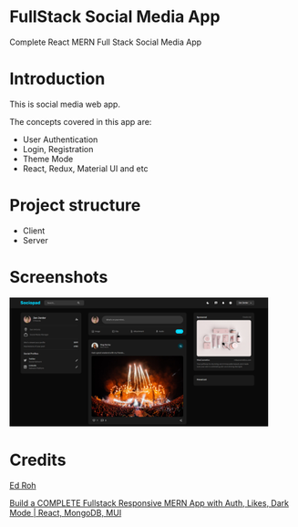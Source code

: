 # FullStack Social Media App
Complete React MERN Full Stack Social Media App

# Introduction
This is social media web app. 

The concepts covered in this app are:
- User Authentication
- Login, Registration
- Theme Mode
- React, Redux, Material UI and etc

# Project structure
- Client
- Server

# Screenshots
<img src="./client/public/assets/ss_0.png" alt="Social Media Mern" width="90%"> 

# Credits
[Ed Roh](https://github.com/ed-roh)


[Build a COMPLETE Fullstack Responsive MERN App with Auth, Likes, Dark Mode | React, MongoDB, MUI](https://www.youtube.com/watch?v=K8YELRmUb5o)